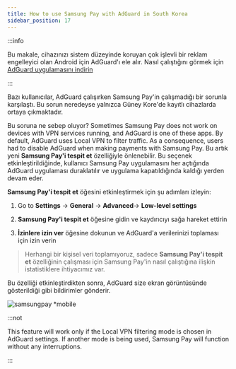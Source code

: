 ```yaml
---
title: How to use Samsung Pay with AdGuard in South Korea
sidebar_position: 17
---
```


:::info

Bu makale, cihazınızı sistem düzeyinde koruyan çok işlevli bir reklam engelleyici olan Android için AdGuard'ı ele alır. Nasıl çalıştığını görmek için [AdGuard uygulamasını indirin](https://agrd.io/download-kb-adblock)

:::

Bazı kullanıcılar, AdGuard çalışırken Samsung Pay'in çalışmadığı bir sorunla karşılaştı. Bu sorun neredeyse yalnızca Güney Kore'de kayıtlı cihazlarda ortaya çıkmaktadır.

Bu soruna ne sebep oluyor? Sometimes Samsung Pay does not work on devices with VPN services running, and AdGuard is one of these apps. By default, AdGuard uses Local VPN to filter traffic. As a consequence, users had to disable AdGuard when making payments with Samsung Pay. Bu artık yeni **Samsung Pay'i tespit et** özelliğiyle önlenebilir. Bu seçenek etkinleştirildiğinde, kullanıcı Samsung Pay uygulamasını her açtığında AdGuard uygulaması duraklatılır ve uygulama kapatıldığında kaldığı yerden devam eder.

**Samsung Pay'i tespit et** öğesini etkinleştirmek için şu adımları izleyin:

1. Go to **Settings** → **General** → **Advanced**→ **Low-level settings**

2. **Samsung Pay'i tespit et** öğesine gidin ve kaydırıcıyı sağa hareket ettirin

3. **İzinlere izin ver** öğesine dokunun ve AdGuard'a verilerinizi toplaması için izin verin

> Herhangi bir kişisel veri toplamıyoruz, sadece **Samsung Pay'i tespit et** özelliğinin çalışması için Samsung Pay'in nasıl çalıştığına ilişkin istatistiklere ihtiyacımız var.

Bu özelliği etkinleştirdikten sonra, AdGuard size ekran görüntüsünde gösterildiği gibi bildirimler gönderir.

![samsungpay *mobile](https://cdn.adtidy.org/content/kb/ad_blocker/android/solving_problems/samsungpay-with-adguard-in-south-korea/en.gif)

:::not

This feature will work only if the Local VPN filtering mode is chosen in AdGuard settings. If another mode is being used, Samsung Pay will function without any interruptions.

:::
